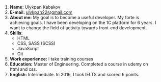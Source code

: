 1. **Name:** Ulykpan Kabakov
2. **E-mail:** ulykpan22@gmail.com
3. **About me:** My goal is to become a useful developer. My forte is achieving goals. I have been developing on the 1C platform for 6 years. I want to change the field of activity towards front-end development.
4. **Skills:** 
   - HTML
   - CSS, SASS (SCSS)
   - JavaScript
   - Git
5. **Work experience:** I take training courses
6. **Education:** Master of Engineering. Completed a course in udemy on html and css.
7. **English:** Intermediate. In 2016, I took IELTS and scored 6 points.